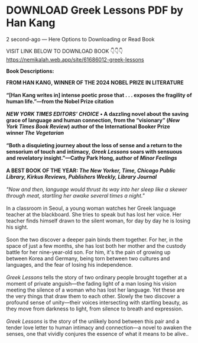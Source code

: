 # DOWNLOAD Greek Lessons PDF by Han Kang

2 second-ago — Here Options to Downloading or Read Book 

VISIT LINK BELOW TO DOWNLOAD BOOK 👇👇👇
https://nemikalah.web.app/site/61686012-greek-lessons

<p><strong>Book Descriptions:</strong></p>
<p><strong>FROM HAN KANG, WINNER OF THE 2024 NOBEL PRIZE IN LITERATURE<br /><br />&ldquo;[Han Kang writes in] intense poetic prose that . . . exposes the fragility of human life.&rdquo;&mdash;from the Nobel Prize citation<br /><br /><em>NEW YORK TIMES EDITORS&rsquo; CHOICE</em>&nbsp;&bull; A dazzling novel about the saving grace of language and human connection, from the &ldquo;visionary&rdquo; (<em>New York Times Book Review</em>) author of the International Booker Prize winner&nbsp;<em>The Vegetarian</em><br /><br />&ldquo;Both a disquieting journey about the loss of sense and a return to the sensorium of touch and intimacy,&nbsp;<em>Greek Lessons</em>&nbsp;soars with sensuous and revelatory insight.&rdquo;&mdash;Cathy Park Hong, author of&nbsp;<em>Minor Feelings</em><br /><br />A BEST BOOK OF THE YEAR:&nbsp;<em>The New Yorker, Time, Chicago Public Library, Kirkus Reviews, Publishers Weekly, Library Journal</em></strong><br /><br /><em>"Now and then, language would thrust its way into her sleep like a skewer through meat, startling her awake several times a night."</em><br /><br />In a classroom in Seoul, a young woman watches her Greek language teacher at the blackboard. She tries to speak but has lost her voice. Her teacher finds himself drawn to the silent woman, for day by day he is losing his sight.<br /><br />Soon the two discover a deeper pain binds them together. For her, in the space of just a few months, she has lost both her mother and the custody battle for her nine-year-old son. For him, it's the pain of growing up between Korea and Germany, being torn between two cultures and languages, and the fear of losing his independence.<br /><br /><em>Greek Lessons</em>&nbsp;tells the story of two ordinary people brought together at a moment of private anguish&mdash;the fading light of a man losing his vision meeting the silence of a woman who has lost her language. Yet these are the very things that draw them to each other. Slowly the two discover a profound sense of unity&mdash;their voices intersecting with startling beauty, as they move from darkness to light, from silence to breath and expression.<br /><br /><em>Greek Lessons</em>&nbsp;is the story of the unlikely bond between this pair and a tender love letter to human intimacy and connection&mdash;a novel to awaken the senses, one that vividly conjures the essence of what it means to be alive..</p>
